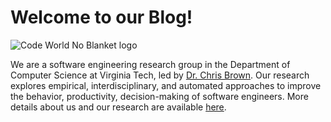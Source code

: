 # Welcome to our Blog!

![Code World No Blanket logo](https://code-world-no-blanket.github.io/files/img/codeworld-Logo-Color.png)

We are a software engineering research group in the Department of Computer Science at Virginia Tech, led by <a href="https://chbrown13.github.io">Dr. Chris Brown</a>. Our research explores empirical, interdisciplinary, and automated approaches to improve the behavior, productivity, decision-making of software engineers. More details about us and our research are available <a href="https://code-world-no-blanket.github.io">here</a>.